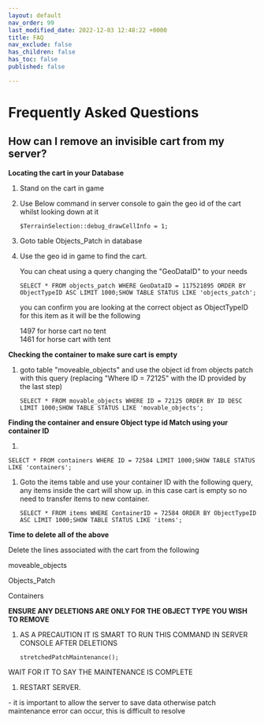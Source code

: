 ```yaml
---
layout: default
nav_order: 99
last_modified_date: 2022-12-03 12:48:22 +0000
title: FAQ
nav_exclude: false
has_children: false
has_toc: false
published: false

---
```

# Frequently Asked Questions

## How can I remove an invisible cart from my server?

**Locating the cart in your Database**

1. Stand on the cart in game
2. Use Below command in server console to gain the geo id of the cart whilst looking down at it

       $TerrainSelection::debug_drawCellInfo = 1;
3. Goto table Objects_Patch in database
4. Use the geo id in game to find the cart.

   You can cheat using a query changing the "GeoDataID" to your needs

       SELECT * FROM objects_patch WHERE GeoDataID = 117521895 ORDER BY ObjectTypeID ASC LIMIT 1000;SHOW TABLE STATUS LIKE 'objects_patch';

   you can confirm you are looking at the correct object as ObjectTypeID for this item as it will be the following

   1497 for horse cart no tent  
   1461 for horse cart with tent

**Checking the container to make sure cart is empty**

1. goto table "moveable_objects" and use the object id from objects patch with this query (replacing "Where ID = 72125" with the ID provided by the last step)

       SELECT * FROM movable_objects WHERE ID = 72125 ORDER BY ID DESC LIMIT 1000;SHOW TABLE STATUS LIKE 'movable_objects';

**Finding the container and ensure Object type id Match using your container ID**

1. 

    SELECT * FROM containers WHERE ID = 72584 LIMIT 1000;SHOW TABLE STATUS LIKE 'containers';

1. Goto the items table and use your container ID with the following query, any items inside the cart will show up. in this case cart is empty so no need to transfer items to new container.

       SELECT * FROM items WHERE ContainerID = 72584 ORDER BY ObjectTypeID ASC LIMIT 1000;SHOW TABLE STATUS LIKE 'items';

**Time to delete all of the above**

Delete the lines associated with the cart from the following

moveable_objects

Objects_Patch

Containers

**ENSURE ANY DELETIONS ARE ONLY FOR THE OBJECT TYPE YOU WISH TO REMOVE**

1. AS A PRECAUTION IT IS SMART TO RUN THIS COMMAND IN SERVER CONSOLE AFTER DELETIONS

       stretchedPatchMaintenance();

WAIT FOR IT TO SAY THE MAINTENANCE IS COMPLETE

1. RESTART SERVER.

\- it is important to allow the server to save data otherwise patch maintenance error can occur, this is difficult to resolve